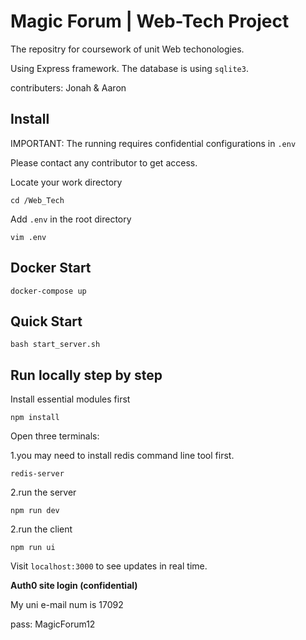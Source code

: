 # Magic Forum | Web-Tech Project

The repositry for coursework of unit Web techonologies.

Using Express framework. The database is using `sqlite3`.

contributers: Jonah & Aaron


## Install

IMPORTANT: The running requires confidential configurations in `.env`

Please contact any contributor to get access.

Locate your work directory

```shell
cd /Web_Tech
```

Add `.env` in the root directory

```shell
vim .env
```
## Docker Start
```shell
docker-compose up
```

## Quick Start
```shell
bash start_server.sh
```


## Run locally step by step

Install essential modules first

```shell
npm install
```

Open three terminals:

1.you may need to install redis command line tool first.
```shell
redis-server
```

2.run the server
```shell
npm run dev
```

2.run the client
```shell
npm run ui
```
Visit `localhost:3000` to see updates in real time.


**Auth0 site login (confidential)**

My uni e-mail num is 17092

pass: MagicForum12
